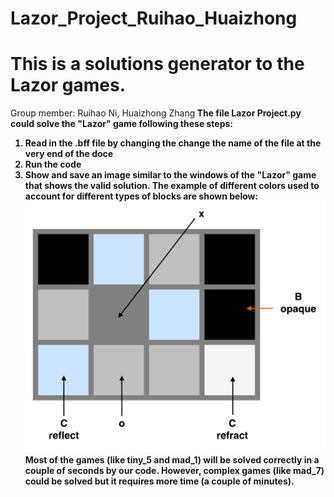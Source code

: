 # Lazor_Project_Ruihao_Huaizhong
# This is a solutions generator to the Lazor games.
Group member: Ruihao Ni, Huaizhong Zhang<b>
The file Lazor Project.py could solve the "Lazor" game following these steps:<b>
1) Read in the .bff file by changing the change the name of the file at the very end of the doce<b>
2) Run the code<b>
3) Show and save an image similar to the windows of the "Lazor" game that shows the valid solution.<b>
The example of different colors used to account for different types of blocks are shown below:<b>
![Image text](https://github.com/arthurzhang434/Lazor_Project_Ruihao_Huaizhong/blob/master/sample.png)<b>
Most of the games (like tiny_5 and mad_1) will be solved correctly in a couple of seconds by our code.<b>
However, complex games (like mad_7) could be solved but it requires more time (a couple of minutes).<b>
